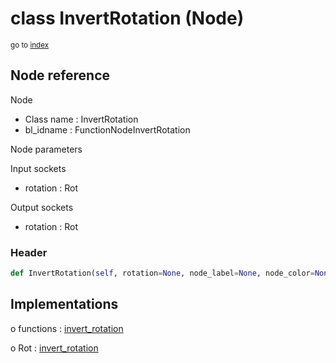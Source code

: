 # class InvertRotation (Node)

<sub>go to [index](/docs/index.md)</sub>

## Node reference

Node
 - Class name : InvertRotation
 - bl_idname : FunctionNodeInvertRotation

Node parameters

Input sockets
 - rotation : Rot

Output sockets
 - rotation : Rot

### Header

``` python
def InvertRotation(self, rotation=None, node_label=None, node_color=None):
```

## Implementations

o functions : [invert_rotation](/docs/GeoNodes_classes/GLOBAL.md#invert_rotation)

o Rot : [invert_rotation](/docs/GeoNodes_classes/Rot.md#invert_rotation)


